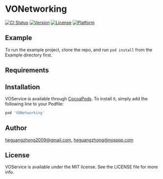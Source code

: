# VONetworking

[![CI Status](https://img.shields.io/travis/heguangzhong2009@gmail.com/VOService.svg?style=flat)](https://travis-ci.org/heguangzhong2009@gmail.com/VONetworking)
[![Version](https://img.shields.io/cocoapods/v/VONetworking.svg?style=flat)](https://cocoapods.org/pods/VONetworking)
[![License](https://img.shields.io/cocoapods/l/VONetworking.svg?style=flat)](https://cocoapods.org/pods/VONetworking)
[![Platform](https://img.shields.io/cocoapods/p/VONetworking.svg?style=flat)](https://cocoapods.org/pods/VONetworking)

## Example

To run the example project, clone the repo, and run `pod install` from the Example directory first.

## Requirements

## Installation

VOService is available through [CocoaPods](https://cocoapods.org). To install
it, simply add the following line to your Podfile:

```ruby
pod 'VONetworking'
```

## Author

heguangzhong2009@gmail.com, heguangzhong@nosppp.com

## License

VOService is available under the MIT license. See the LICENSE file for more info.
